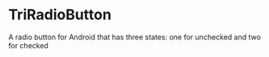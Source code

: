 TriRadioButton
==============

A radio button for Android that has three states: one for unchecked and two for checked
